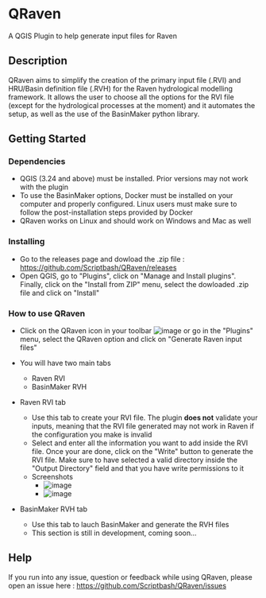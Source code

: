 # QRaven
A QGIS Plugin to help generate input files for Raven

## Description

QRaven aims to simplify the creation of the primary input file (.RVI) and HRU/Basin definition file (.RVH) for the Raven hydrological modelling framework. It allows the user to choose all the options for the RVI file (except for the hydrological processes at the moment) and it automates the setup, as well as the use of the BasinMaker python library.

## Getting Started

### Dependencies

* QGIS (3.24 and above) must be installed. Prior versions may not work with the plugin
* To use the BasinMaker options, Docker must be installed on your computer and properly configured. Linux users must make sure to follow the post-installation steps provided by Docker
* QRaven works on Linux and should work on Windows and Mac as well

### Installing

* Go to the releases page and dowload the .zip file : https://github.com/Scriptbash/QRaven/releases
* Open QGIS, go to "Plugins", click on "Manage and Install plugins". Finally, click on the "Install from ZIP" menu, select the dowloaded .zip file and click on "Install"

### How to use QRaven

* Click on the QRaven icon in your toolbar ![image](https://user-images.githubusercontent.com/98601298/162262632-ead9b9aa-2034-4e5b-bba2-859040995ed5.png) or go in the "Plugins" menu, select the QRaven option and click on "Generate Raven input files"
* You will have two main tabs
  * Raven RVI
  * BasinMaker RVH  

* Raven RVI tab
  * Use this tab to create your RVI file. The plugin __does not__ validate your inputs, meaning that the RVI file generated may not work in Raven if the configuration you make is invalid
  * Select and enter all the information you want to add inside the RVI file. Once your are done, click on the "Write" button to generate the RVI file. Make sure to have selected a valid directory inside the "Output Directory" field and that you have write permissions to it
  * Screenshots
    *  ![image](https://user-images.githubusercontent.com/98601298/162264611-48160e69-9435-49f0-ae0f-5b6d912644d5.png)
    *  ![image](https://user-images.githubusercontent.com/98601298/162264955-e076fcb2-9c10-4fd6-981e-1472dcf7ae60.png)
* BasinMaker RVH tab
  * Use this tab to lauch BasinMaker and generate the RVH files
  * This section is still in development, coming soon... 






## Help

If you run into any issue, question or feedback while using QRaven, please open an issue here : https://github.com/Scriptbash/QRaven/issues
